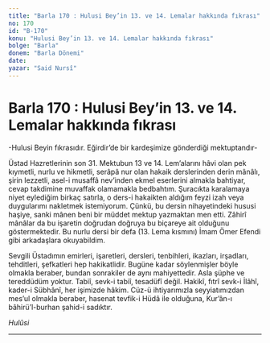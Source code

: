 ```yaml
---
title: "Barla 170 : Hulusi Bey’in 13. ve 14. Lemalar hakkında fıkrası"
no: 170
id: "B-170"
konu: "Hulusi Bey’in 13. ve 14. Lemalar hakkında fıkrası"
bolge: "Barla"
donem: "Barla Dönemi"
date: 
yazar: "Said Nursî"
---
```


# Barla 170 : Hulusi Bey’in 13. ve 14. Lemalar hakkında fıkrası

-Hulusi Beyin fıkrasıdır. Eğirdir’de bir kardeşimize gönderdiği mektuptandır-

Üstad Hazretlerinin son 31. Mektubun 13 ve 14. Lem’alarını hâvi olan pek kıymetli, nurlu ve hikmetli, serâpâ nur olan hakaik derslerinden derin mânâlı, şirin lezzetli, asel-i musaffâ nev’inden ekmel eserlerini almakla bahtiyar, cevap takdimine muvaffak olamamakla bedbahtım. Şuracıkta karalamaya niyet eylediğim birkaç satırla, o ders-i hakaikten aldığım feyzi izah veya duygularımı nakletmek istemiyorum. Çünkü, bu dersin nihayetindeki hususi haşiye, sanki mânen beni bir müddet mektup yazmaktan men etti. Zâhirî mânâlar da bu işaretin doğrudan doğruya bu biçareye ait olduğunu göstermektedir. Bu nurlu dersi bir defa (13. Lema kısmını) İmam Ömer Efendi gibi arkadaşlara okuyabildim.

Sevgili Üstadımın emirleri, işaretleri, dersleri, tenbihleri, ikazları, irşadları, tehditleri, şefkatleri hep hakikatlidir. Bugüne kadar söylenmişler böyle olmakla beraber, bundan sonrakiler de aynı mahiyettedir. Asla şüphe ve tereddüdüm yoktur. Tabiî, sevk-i tabiî, tesadüfî değil. Hakikî, fıtrî sevk-i İlâhî, kader-i Sübhânî, her işimizde hâkim. Cüz-ü ihtiyarımızla seyyiatımızdan mes’ul olmakla beraber, hasenat tevfik-i Hüdâ ile olduğuna, Kur’ân-ı bâhirü’l-burhan şahid-i sadıktır.

*Hulûsi*

***
